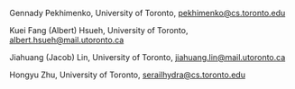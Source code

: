 Gennady Pekhimenko, University of Toronto, <pekhimenko@cs.toronto.edu>

Kuei Fang (Albert) Hsueh, University of Toronto, <albert.hsueh@mail.utoronto.ca>

Jiahuang (Jacob) Lin, University of Toronto, <jiahuang.lin@mail.utoronto.ca>

Hongyu Zhu, University of Toronto, <serailhydra@cs.toronto.edu>
